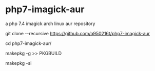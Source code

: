 # php7-imagick-aur
a php 7.4 imagick arch linux aur repository

git clone --recursive https://github.com/a950216t/php7-imagick-aur

cd php7-imagick-aur/

makepkg -g >> PKGBUILD

makepkg -si